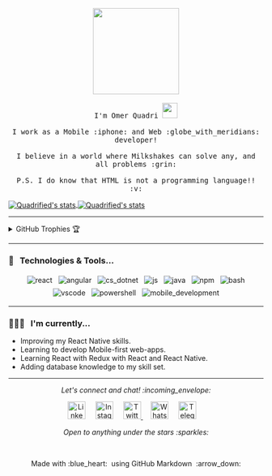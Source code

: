 <!-- The Hello World Gif -->

<p align="center">
  <img src="https://media.giphy.com/media/MeJgB3yMMwIaHmKD4z/giphy.gif" width="170px">
  <br><br>
  
  <!-- The Opening Phrases -->
  
  <samp>
    I'm Omer Quadri <img src="https://raw.githubusercontent.com/Quadrified/Quadrified/master/assets/wave.gif" width="30px" />
    <br><br>
    I work as a Mobile :iphone: and Web :globe_with_meridians: developer!
    <br><br>
    I believe in a world where Milkshakes can solve any, and all problems :grin:
    <br><br>
    P.S. I do know that HTML is not a programming language!! :v:
  </samp>
</p>

<!-- GitHub Statistics -->

<a href="https://github.com/Quadrified/Quadrified">
  <img align="center" src="https://github-readme-stats.anuraghazra1.vercel.app/api/top-langs/?username=quadrified&layout=compact&theme=tokyonight" alt="Quadrified's stats" />
</a>

<a href="https://github.com/Quadrified/Quadrified">
  <img align="center" src="https://github-readme-stats.anuraghazra1.vercel.app/api?username=quadrified&show_icons=true&include_all_commits=true&theme=tokyonight" alt="Quadrified's stats" /> 
</a>

*************

<!-- GitHub Trophies -->

<details align="left">
  <summary>GitHub Trophies 🏆</summary>
  <br>
<p align="center">
  <a href="https://github.com/ryo-ma/github-profile-trophy" target="_blank">
    <img src="https://github-profile-trophy.vercel.app/?username=quadrified&theme=gruvbox&column=3&margin-w=15&margin-h=15"/>
  </a>
</p>
</details>


************

### 🔧 &nbsp; Technologies & Tools...
<p align="center">

  <!-- For more icons follow : https://github.com/MikeCodesDotNET/ColoredBadges -->

  <img src="https://github.com/Quadrified/Quadrified/blob/master/assets/svg/dev/frameworks/%20reactnative.svg" alt="react" style="vertical-align:top; margin:4px">
  <img src="https://github.com/Quadrified/Quadrified/blob/master/assets/svg/dev/frameworks/%20angular.svg" alt="angular" style="vertical-align:top; margin:4px">
  <img src="https://github.com/Quadrified/Quadrified/blob/master/assets/svg/dev/languages/csharp_dotnet.svg" alt="cs_dotnet" style="vertical-align:top; margin:4px">
  <img src="https://github.com/Quadrified/Quadrified/blob/master/assets/svg/dev/languages/js.svg" alt="js" style="vertical-align:top; margin:4px">
  <img src="https://github.com/Quadrified/Quadrified/blob/master/assets/svg/dev/languages/java.svg" alt="java" style="vertical-align:top; margin:4px">
  <img src="https://github.com/Quadrified/Quadrified/blob/master/assets/svg/dev/services/npm.svg" alt="npm" style="vertical-align:top; margin:4px">
  <img src="https://github.com/Quadrified/Quadrified/blob/master/assets/svg/dev/tools/bash.svg" alt="bash" style="vertical-align:top; margin:4px">
  <img src="https://github.com/Quadrified/Quadrified/blob/master/assets/svg/dev/tools/visualstudio_code.svg" alt="vscode" style="vertical-align:top; margin:4px">
  <img src="https://github.com/Quadrified/Quadrified/blob/master/assets/svg/dev/tools/powershell.svg" alt="powershell" style="vertical-align:top; margin:4px">
  <img src="https://github.com/Quadrified/Quadrified/blob/master/assets/svg/dev/misc/mobile.svg" alt="mobile_development" style="vertical-align:top; margin:4px">

</p>

----

### 👨🏻‍💻 &nbsp; I'm currently...

  - Improving my React Native skills. 
  - Learning to develop Mobile-first web-apps.
  - Learning React with Redux with React and React Native.
  - Adding database knowledge to my skill set.
  
----

<!-- Social Media linkss -->

<p align="center"> 
  <i> Let's connect and chat! :incoming_envelope: </i>
</p>

<p align="center">
  <a href="https://www.linkedin.com/in/quadrified"><img src="https://github.com/Quadrified/Quadrified/blob/master/assets/social_media_svgs/linkedin-round.svg" width="35px" alt="LinkedIn"></a> &nbsp; &nbsp;
  <a href="https://instagram.com/quadrified"><img src="https://github.com/Quadrified/Quadrified/blob/master/assets/social_media_svgs/instagram-round.svg" width="35px" alt="Instagram"></a> &nbsp; &nbsp;
  <a href="https://twitter.com/quadrified"><img src="https://github.com/Quadrified/Quadrified/blob/master/assets/social_media_svgs/twitter-round.svg" width="35px" alt="Twitter">     </a> &nbsp; &nbsp;
  <a href="https://api.whatsapp.com/send?phone=+917330770559"><img src="https://github.com/Quadrified/Quadrified/blob/master/assets/social_media_svgs/whatsapp-round.svg" width="35px" alt="Whatsapp"></a> &nbsp; &nbsp;
  <a href="https://t.me/quadrified"><img src="https://github.com/Quadrified/Quadrified/blob/master/assets/social_media_svgs/telegram-round.svg" width="35px" alt="Telegram"></a> &nbsp; &nbsp;
</p>

<p align="center">
  <i> Open to anything under the stars :sparkles: </i>
</p>

<br>

<p align="center">
  Made with :blue_heart: &nbsp;using GitHub Markdown &nbsp;:arrow_down:
</p>
